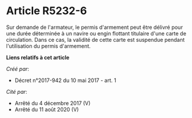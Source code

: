 # Article R5232-6

Sur demande de l'armateur, le permis d'armement peut être délivré pour une durée déterminée à un navire ou engin flottant
titulaire d'une carte de circulation. Dans ce cas, la validité de cette carte est suspendue pendant l'utilisation du permis
d'armement.

**Liens relatifs à cet article**

_Créé par_:

  - Décret n°2017-942 du 10 mai 2017 - art. 1

_Cité par_:

  - Arrêté du 4 décembre 2017 (V)
  - Arrêté du 11 août 2020 (V)
